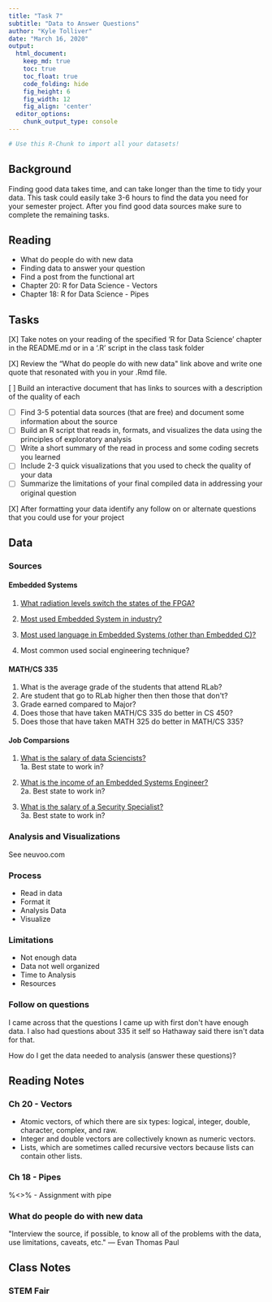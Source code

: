 ```yaml
---
title: "Task 7"
subtitle: "Data to Answer Questions"
author: "Kyle Tolliver"
date: "March 16, 2020"
output:
  html_document:  
    keep_md: true
    toc: true
    toc_float: true
    code_folding: hide
    fig_height: 6
    fig_width: 12
    fig_align: 'center'
  editor_options: 
    chunk_output_type: console
---
```







```r
# Use this R-Chunk to import all your datasets!
```

## Background

Finding good data takes time, and can take longer than the time to tidy your data. This task could easily take 3-6 hours to find the data you need for your semester project. After you find good data sources make sure to complete the remaining tasks.

## Reading

* What do people do with new data
* Finding data to answer your question
* Find a post from the functional art
* Chapter 20: R for Data Science - Vectors
* Chapter 18: R for Data Science - Pipes

## Tasks

[X] Take notes on your reading of the specified ‘R for Data Science’ chapter in the README.md or in a ‘.R’ script in the class task folder

[X] Review the “What do people do with new data" link above and write one quote that resonated with you in your .Rmd file.

[ ] Build an interactive document that has links to sources with a description of the quality of each

* [ ] Find 3-5 potential data sources (that are free) and document some information about the source
* [ ] Build an R script that reads in, formats, and visualizes the data using the principles of exploratory analysis
* [ ] Write a short summary of the read in process and some coding secrets you learned
* [ ] Include 2-3 quick visualizations that you used to check the quality of your data
* [ ] Summarize the limitations of your final compiled data in addressing your original question

[X] After formatting your data identify any follow on or alternate questions that you could use for your project

## Data 

### Sources

#### Embedded Systems

1. [What radiation levels switch the states of the FPGA?](https://www.sciencedirect.com/science/article/pii/S1738573317302723)

2. [Most used Embedded System in industry?](https://www.totalphase.com/blog/2017/06/embedded-systems-applications-across-industries/)

3. [Most used language in Embedded Systems (other than Embedded C)?](https://www.ubuntupit.com/top-15-best-embedded-systems-programming-languages/)   

4. Most common used social engineering technique?

#### MATH/CS 335

1. What is the average grade of the students that attend RLab?
2. Are student that go to RLab higher then then those that don't?
3. Grade earned compared to Major?
4. Does those that have taken MATH/CS 335 do better in CS 450?
5. Does those that have taken MATH 325 do better in MATH/CS 335?

#### Job Comparsions

1. [What is the salary of data Sciencists?](https://neuvoo.com/salary/?job=data+scientist)    
1a. Best state to work in?

2. [What is the income of an Embedded Systems Engineer?](https://neuvoo.com/salary/?job=Embedded%20Systems%20Engineer)   
2a. Best state to work in?

3. [What is the salary of a Security Specialist?](https://neuvoo.com/salary/?job=Security+Admin)    
3a. Best state to work in?

### Analysis and Visualizations

See neuvoo.com

### Process

* Read in data
* Format it
* Analysis Data
* Visualize

### Limitations

* Not enough data
* Data not well organized
* Time to Analysis 
* Resources 

### Follow on questions

I came across that the questions I came up with first don't have enough data. 
I also had questions about 335 it self so Hathaway said there isn't data for that. 

How do I get the data needed to analysis (answer these questions)? 

## Reading Notes

### Ch 20 - Vectors

* Atomic vectors, of which there are six types: logical, integer, double, character, complex, and raw. 
* Integer and double vectors are collectively known as numeric vectors.
* Lists, which are sometimes called recursive vectors because lists can contain other lists.

### Ch 18 - Pipes

%<>% - Assignment with pipe

### What do people do with new data 

"Interview the source, if possible, to know all of the problems with the data, use limitations, caveats, etc." — Evan Thomas Paul

## Class Notes   
### STEM Fair
